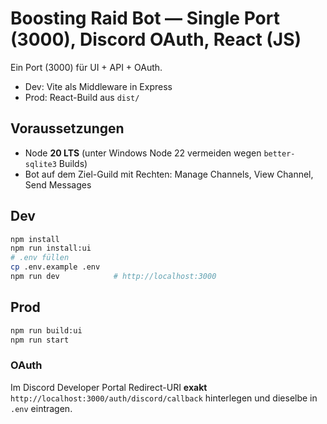 # Boosting Raid Bot — Single Port (3000), Discord OAuth, React (JS)

Ein Port (3000) für UI + API + OAuth.
- Dev: Vite als Middleware in Express
- Prod: React-Build aus `dist/`

## Voraussetzungen
- Node **20 LTS** (unter Windows Node 22 vermeiden wegen `better-sqlite3` Builds)
- Bot auf dem Ziel-Guild mit Rechten: Manage Channels, View Channel, Send Messages

## Dev
```bash
npm install
npm run install:ui
# .env füllen
cp .env.example .env
npm run dev            # http://localhost:3000
```

## Prod
```bash
npm run build:ui
npm run start
```

### OAuth
Im Discord Developer Portal Redirect-URI **exakt**
`http://localhost:3000/auth/discord/callback`
hinterlegen und dieselbe in `.env` eintragen.
